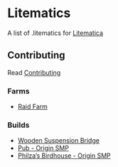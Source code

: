 # Litematics
A list of .litematics for [Litematica](https://www.curseforge.com/minecraft/mc-mods/litematica)

## Contributing
Read [Contributing](contributing.md)

### Farms
* [Raid Farm](https://www.planetminecraft.com/project/raid-farm-inspired-by-raysworks/)

### Builds
* [Wooden Suspension Bridge](https://www.planetminecraft.com/project/wooden-suspension-bridge-5068951/)
* [Pub - Origin SMP](https://www.planetminecraft.com/project/the-pub-from-origin-smp-schematic-litematica/)
* [Philza’s Birdhouse - Origin SMP](https://www.planetminecraft.com/project/philza-s-birdhouse-from-origin-smp-schematica-litematica/)
